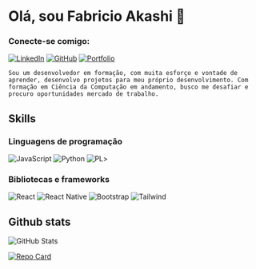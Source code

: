 # Olá, sou Fabricio Akashi 👋

### Conecte-se comigo:
[![LinkedIn](https://img.shields.io/badge/LinkedIn-0077B5?style=for-the-badge&logo=linkedin&logoColor=white)](https://www.linkedin.com/in/fabricio-ryu-akashi-santana/)
[![GitHub](https://img.shields.io/badge/GitHub-100000?style=for-the-badge&logo=github&logoColor=white)](https://github.com/FabricioAkashi)
[![Portfolio](https://img.shields.io/badge/Portfolio-FF5722?style=for-the-badge&logo=todoist&logoColor=white)](https://www.fabricioakashi.site/)


    Sou um desenvolvedor em formação, com muita esforço e vontade de aprender, desenvolvo projetos para meu próprio desenvolvimento. Com formação em Ciência da Computação em andamento, busco me desafiar e procuro oportunidades mercado de trabalho.

## Skills

### Linguagens de programação

![JavaScript](https://img.shields.io/badge/JavaScript-F7DF1E?style=for-the-badge&logo=javascript&logoColor=black)
![Python](https://img.shields.io/badge/python-3670A0?style=for-the-badge&logo=python&logoColor=ffdd54)
![PL](https://img.shields.io/badge/PL%2FSQL-FFFFFF?style=for-the-badge&logo=oracle&logoColor=FF0000&labelColor=FFFFFF&color=FF0000)>

### Bibliotecas e frameworks

![React](https://img.shields.io/badge/React-20232A?style=for-the-badge&logo=react&logoColor=61DAFB)
![React Native](https://img.shields.io/badge/React_Native-20232A?style=for-the-badge&logo=react&logoColor=61DAFB)
![Bootstrap](https://img.shields.io/badge/-boostrap-0D1117?style=for-the-badge&logo=bootstrap&labelColor=0D1117)
![Tailwind](https://img.shields.io/badge/tailwindcss-%2338B2AC.svg?style=for-the-badge&logo=tailwind-css&logoColor=white)

## Github stats

![GitHub Stats](https://github-readme-stats.vercel.app/api?username=FabricioAkashi&theme=transparent&bg_color=000&border_color=30A3DC&show_icons=true&icon_color=30A3DC&title_color=E94D5F&text_color=FFF)

[![Repo Card](https://github-readme-stats.vercel.app/api/pin/?username=FabricioAkashi&repo=Portifolio&bg_color=000&border_color=30A3DC&show_icons=true&icon_color=30A3DC&title_color=E94D5F&text_color=FFF)](https://github.com/FabricioAkashi/Portifolio)
